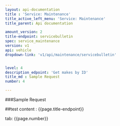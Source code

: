 ```yaml
---
layout: api-documentation
title : 'Service: Maintenance'
title_active_left_menu: 'Service: Maintenance'
title_parent: Api documentation

amount_version: 2
title-endpoint: servicebulletin
spec: service_maintenance
version: v1
api: vehicle
dropdown-link: 'v1/api/maintenance/servicebulletin'


level: 4
description_edpoint: 'Get makes by ID'
title_md : Sample Request
number: 4

---
```


###Sample Request

##test content : {{page.title-endpoint}} 

tab: {{page.number}} 
